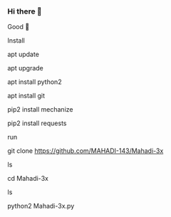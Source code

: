 ### Hi there 👋

<!--
**choeng1/choeng1** is a ✨ _special_ ✨ repository because its `README.md` (this file) appears on your GitHub profile.

Here are some ideas to get you started:

- 🔭 I’m currently working on ...
- 🌱 I’m currently learning ...
- 👯 I’m looking to collaborate on ...
- 🤔 I’m looking for help with ...
- 💬 Ask me about ...
- 📫 How to reach me: ...
- 😄 Pronouns: ...
- ⚡ Fun fact: ...
-->
Good 🙂


Install

apt update

apt upgrade

apt install python2

apt install git

pip2 install mechanize

pip2 install requests

run

git clone https://github.com/MAHADI-143/Mahadi-3x   

ls

cd Mahadi-3x

ls

python2 Mahadi-3x.py
